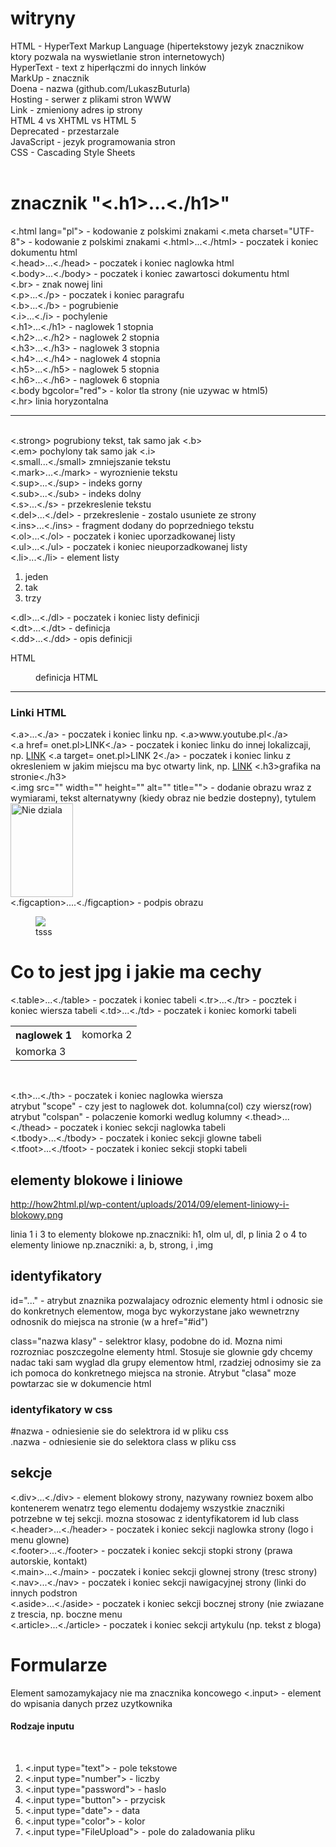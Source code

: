 # witryny
HTML - HyperText Markup Language (hipertekstowy jezyk znacznikow ktory pozwala na wyswietlanie stron internetowych)<br>
HyperText - text z hiperłączmi do innych linków<br>
MarkUp - znacznik<br>
Doena - nazwa (github.com/LukaszButurla)<br>
Hosting - serwer z plikami stron WWW<br>
Link - zmieniony adres ip strony <br>
HTML 4 vs XHTML vs HTML 5<br>
Deprecated - przestarzale <br>
JavaScript - jezyk programowania stron<br>
CSS - Cascading Style Sheets<br>
<br>
<h1>znacznik "<.h1>...<./h1>"</h1>
<.html lang="pl"> - kodowanie z polskimi znakami 
<.meta charset="UTF-8"> - kodowanie z polskimi znakami
<.html>...<./html> - poczatek i koniec dokumentu html<br>
<.head>...<./head> - poczatek i koniec naglowka html<br>
<.body>...<./body> - poczatek i koniec zawartosci dokumentu html<br>
<.br> - znak nowej lini<br>
<.p>...<./p> - poczatek i koniec paragrafu<br>
<.b>...<./b> - pogrubienie<br>
<.i>...<./i> - pochylenie <br>
<.h1>...<./h1> - naglowek 1 stopnia<br>
<.h2>...<./h2> - naglowek 2 stopnia<br>
<.h3>...<./h3> - naglowek 3 stopnia<br>
<.h4>...<./h4> - naglowek 4 stopnia<br>
<.h5>...<./h5> - naglowek 5 stopnia<br>
<.h6>...<./h6> - naglowek 6 stopnia<br>
<.body bgcolor="red"> - kolor tla strony (nie uzywac w html5)<br>
<.hr> linia horyzontalna <hr><br>
<.strong> pogrubiony tekst, tak samo jak <.b><br>
<.em> pochylony tak samo jak <.i><br>
<.small...<./small> zmniejszanie tekstu<br>
<.mark>...<./mark> - wyroznienie tekstu<br>
<.sup>...<./sup> - indeks gorny<br>
<.sub>...<./sub> - indeks dolny<br>
<.s>...<./s> - przekreslenie tekstu<br>
<.del>...<./del> - przekreslenie - zostalo usuniete ze strony<br>
<.ins>...<./ins> - fragment dodany do poprzedniego tekstu<br>
<.ol>...<./ol> - poczatek i koniec uporzadkowanej listy<br>
<.ul>...<./ul> - poczatek i koniec nieuporzadkowanej listy<br>
<.li>...<./li> - element listy<br>

<ol>
  <li>jeden</li>
  <li>tak</li>
  <li>trzy</li>
</ol>

<.dl>...<./dl> - poczatek i koniec listy definicji<br>
<.dt>...<./dt> - definicja<br>
<.dd>...<./dd> - opis definicji<br>

<dl>
  <dt>HTML</dl>
  <dd>definicja HTML</dd>
</dl>

<hr>
  <h3>Linki HTML</h3>
<.a>...<./a> - poczatek i koniec linku np. <.a>www.youtube.pl<./a><br>
<.a href= onet.pl>LINK<./a> - poczatek i koniec linku do innej lokalizcaji, np. <a href onet.pl>LINK</a>
<.a target= onet.pl>LINK 2<./a> - poczatek i koniec linku z okresleniem w jakim miejscu ma byc otwarty link, np. <a href=onet.pl target="_blank">LINK</a>
<.h3>grafika na stronie<./h3><br>
<.img src="" width="" height="" alt="" title=""> - dodanie obrazu wraz z wymiarami, tekst alternatywny (kiedy obraz nie bedzie dostepny), tytulem<br>
<img src ="https://st2.depositphotos.com/1823785/7251/i/450/depositphotos_72516833-stock-photo-people-hold-straight-danish-tak.jpg"  width="100" height="150" alt="Nie dziala" title="Tajtyl"><br>
<.figcaption>....<./figcaption> - podpis obrazu
<figure>
  <img src="https://st2.depositphotos.com/1823785/7251/i/450/depositphotos_72516833-stock-photo-people-hold-straight-danish-tak.jpg">
  <figcaption>tsss</figcaption>
  </figure>

  <h1><strong>Co to jest jpg i jakie ma cechy</strong></h1>
  
<.table>...<./table> - poczatek i koniec tabeli
<.tr>...<./tr> - pocztek i koniec wiersza tabeli
<.td>...<./td> - poczatek i koniec komorki tabeli
  
 <table>
   <tr>
     <th>naglowek 1</th>
     <td>komorka 2</td>
   </tr>
   <tr>
     <td colspan = "2">komorka 3</td>
   </tr>
  </table><br>
  
<.th>...<./th> - poczatek i koniec naglowka wiersza<br>
atrybut "scope" - czy jest to naglowek dot. kolumna(col) czy wiersz(row)
atrybut "colspan" - polaczenie komorki wedlug kolumny
<.thead>...<./thead> - poczatek i koniec sekcji naglowka tabeli<br>
<.tbody>...<./tbody> - poczatek i koniec sekcji glowne tabeli<br>
<.tfoot>...<./tfoot> - poczatek i koniec sekcji stopki tabeli

<h2>elementy blokowe i liniowe</h2>

http://how2html.pl/wp-content/uploads/2014/09/element-liniowy-i-blokowy.png

linia 1 i 3 to elementy blokowe np.znaczniki: h1, olm ul, dl, p
linia 2 o 4 to elementy liniowe np.znaczniki: a, b, strong, i ,img

<h2>identyfikatory</h2>
id="..." - atrybut znaznika pozwalajacy odroznic elementy html i odnosic sie do konkretnych elementow,  moga byc wykorzystane jako wewnetrzny odnosnik do miejsca na stronie (w a href="#id")<br>
  
class="nazwa klasy" - selektror klasy, podobne do id. Mozna nimi rozrozniac poszczegolne elementy html. Stosuje sie glownie gdy chcemy nadac taki sam wyglad dla grupy elementow html, rzadziej odnosimy sie za ich pomoca do konkretnego miejsca na stronie. Atrybut "clasa" moze powtarzac sie w dokumencie html<br>
  
  <h3>identyfikatory w css</h3>
  #nazwa - odniesienie sie do selektrora id w pliku css<br>
  .nazwa - odniesienie sie do selektora class w pliku css<br>
  
  <h2>sekcje</h2>
  <.div>...<./div> - element blokowy strony, nazywany rowniez boxem albo kontenerem wenatrz tego elementu dodajemy wszystkie znaczniki potrzebne w tej sekcji. mozna stosowac z identyfikatorem id lub class<br>
 <.header>...<./header> - poczatek i koniec sekcji naglowka strony (logo i menu glowne)<br>
 <.footer>...<./footer> - poczatek i koniec sekcji stopki strony (prawa autorskie, kontakt)<br>
 <.main>...<./main> - poczatek i koniec sekcji  glownej strony (tresc strony)<br>
 <.nav>...<./nav> - poczatek i koniec sekcji nawigacyjnej strony (linki do innych podstron<br>
 <.aside>...<./aside> - poczatek i koniec sekcji bocznej strony (nie zwiazane z trescia, np. boczne menu<br>
 <.article>...<./article> - poczatek i koniec sekcji artykulu (np. tekst z bloga)<br>
 
 <h1>Formularze</h1>
 Element samozamykajacy nie ma znacznika koncowego
 <.input> - element do wpisania danych przez uzytkownika<br>
 <h4>Rodzaje inputu</h4><br>
 <ol>
  <li> <.input type="text"> - pole tekstowe</li>
  <li> <.input type="number"> - liczby</li>
  <li> <.input type="password"> - haslo</li>
  <li> <.input type="button"> - przycisk</li>
  <li> <.input type="date"> - data</li>
  <li> <.input type="color"> - kolor</li>
  <li> <.input type="FileUpload"> - pole do zaladowania pliku</li>
  
  
